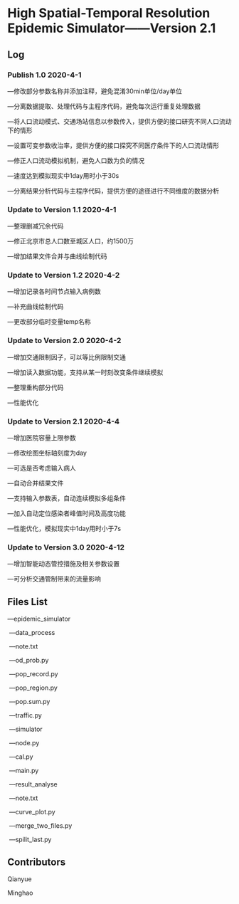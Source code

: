 #  High Spatial-Temporal Resolution Epidemic Simulator——Version 2.1

##  Log

###  Publish 1.0 2020-4-1

—修改部分参数名称并添加注释，避免混淆30min单位/day单位

—分离数据提取、处理代码与主程序代码，避免每次运行重复处理数据

—将人口流动模式、交通场站信息以参数传入，提供方便的接口研究不同人口流动下的情形

—设置可变参数收治率，提供方便的接口探究不同医疗条件下的人口流动情形

—修正人口流动模拟机制，避免人口数为负的情况

—速度达到模拟现实中1day用时小于30s

—分离结果分析代码与主程序代码，提供方便的途径进行不同维度的数据分析

###  Update to Version 1.1 2020-4-1

—整理删减冗余代码

—修正北京市总人口数至城区人口，约1500万

—增加结果文件合并与曲线绘制代码

###  Update to Version 1.2 2020-4-2

—增加记录各时间节点输入病例数

—补充曲线绘制代码

—更改部分临时变量temp名称

###  Update to Version 2.0 2020-4-2

—增加交通限制因子，可以等比例限制交通

—增加读入数据功能，支持从某一时刻改变条件继续模拟

—整理重构部分代码

—性能优化

###  Update to Version 2.1 2020-4-4

—增加医院容量上限参数

—修改绘图坐标轴刻度为day

—可选是否考虑输入病人

—自动合并结果文件

—支持输入参数表，自动连续模拟多组条件

—加入自动定位感染者峰值时间及高度功能

—性能优化，模拟现实中1day用时小于7s

###  Update to Version 3.0 2020-4-12

—增加智能动态管控措施及相关参数设置

—可分析交通管制带来的流量影响



##  Files List

—epidemic_simulator

​	—data_process

​		—note.txt

​		—od_prob.py

​		—pop_record.py

​		—pop_region.py

​		—pop.sum.py

​		—traffic.py

​	—simulator

​		—node.py

​		—cal.py

​		—main.py

​	—result_analyse

​		—note.txt

​		—curve_plot.py

​		—merge_two_files.py

​		—spilit_last.py



##  Contributors

Qianyue

Minghao
